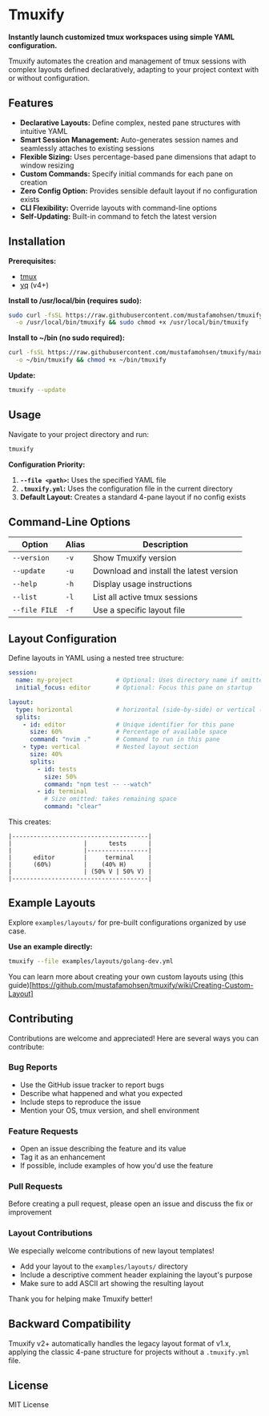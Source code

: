 # Tmuxify

**Instantly launch customized tmux workspaces using simple YAML configuration.**

Tmuxify automates the creation and management of tmux sessions with complex layouts defined declaratively, adapting to your project context with or without configuration.

## Features

- **Declarative Layouts:** Define complex, nested pane structures with intuitive YAML
- **Smart Session Management:** Auto-generates session names and seamlessly attaches to existing sessions
- **Flexible Sizing:** Uses percentage-based pane dimensions that adapt to window resizing
- **Custom Commands:** Specify initial commands for each pane on creation
- **Zero Config Option:** Provides sensible default layout if no configuration exists
- **CLI Flexibility:** Override layouts with command-line options
- **Self-Updating:** Built-in command to fetch the latest version

## Installation

**Prerequisites:**
- [tmux](https://github.com/tmux/tmux)
- [yq](https://github.com/mikefarah/yq) (v4+)

**Install to /usr/local/bin (requires sudo):**
```bash
sudo curl -fsSL https://raw.githubusercontent.com/mustafamohsen/tmuxify/main/tmuxify \
  -o /usr/local/bin/tmuxify && sudo chmod +x /usr/local/bin/tmuxify
```

**Install to ~/bin (no sudo required):**
```bash
curl -fsSL https://raw.githubusercontent.com/mustafamohsen/tmuxify/main/tmuxify \
  -o ~/bin/tmuxify && chmod +x ~/bin/tmuxify
```

**Update:**
```bash
tmuxify --update
```

## Usage

Navigate to your project directory and run:
```bash
tmuxify
```

**Configuration Priority:**
1. **`--file <path>`:** Uses the specified YAML file
2. **`.tmuxify.yml`:** Uses the configuration file in the current directory
3. **Default Layout:** Creates a standard 4-pane layout if no config exists

## Command-Line Options

| Option           | Alias | Description                                     |
|------------------|-------|-------------------------------------------------|
| `--version`      | `-v`  | Show Tmuxify version                            |
| `--update`       | `-u`  | Download and install the latest version         |
| `--help`         | `-h`  | Display usage instructions                      |
| `--list`         | `-l`  | List all active tmux sessions                   |
| `--file FILE`    | `-f`  | Use a specific layout file                      |

## Layout Configuration

Define layouts in YAML using a nested tree structure:

```yaml
session:
  name: my-project            # Optional: Uses directory name if omitted
  initial_focus: editor       # Optional: Focus this pane on startup

layout:
  type: horizontal            # horizontal (side-by-side) or vertical (top/bottom)
  splits:
    - id: editor              # Unique identifier for this pane
      size: 60%               # Percentage of available space
      command: "nvim ."       # Command to run in this pane
    - type: vertical          # Nested layout section
      size: 40%
      splits:
        - id: tests
          size: 50%
          command: "npm test -- --watch"
        - id: terminal
          # Size omitted: takes remaining space
          command: "clear"
```

This creates:
```
|--------------------------------------|
|                    |      tests      |
|                    |-----------------|
|      editor        |     terminal    |
|      (60%)         |    (40% H)      |
|                    | (50% V | 50% V) |
|--------------------------------------|
```

## Example Layouts

Explore `examples/layouts/` for pre-built configurations organized by use case.

**Use an example directly:**
```bash
tmuxify --file examples/layouts/golang-dev.yml
```

You can learn more about creating your own custom layouts using (this guide)[https://github.com/mustafamohsen/tmuxify/wiki/Creating-Custom-Layout]

## Contributing

Contributions are welcome and appreciated! Here are several ways you can contribute:

### Bug Reports
- Use the GitHub issue tracker to report bugs
- Describe what happened and what you expected
- Include steps to reproduce the issue
- Mention your OS, tmux version, and shell environment

### Feature Requests
- Open an issue describing the feature and its value
- Tag it as an enhancement
- If possible, include examples of how you'd use the feature

### Pull Requests
Before creating a pull request, please open an issue and discuss the fix or improvement

### Layout Contributions
We especially welcome contributions of new layout templates!
- Add your layout to the `examples/layouts/` directory
- Include a descriptive comment header explaining the layout's purpose
- Make sure to add ASCII art showing the resulting layout

Thank you for helping make Tmuxify better!

## Backward Compatibility

Tmuxify v2+ automatically handles the legacy layout format of v1.x, applying the classic 4-pane structure for projects without a `.tmuxify.yml` file.

## License

MIT License
